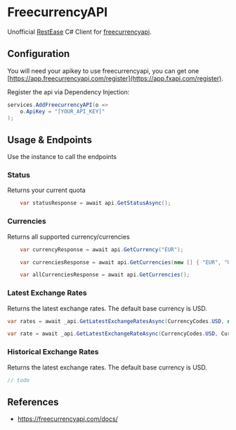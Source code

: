 # FreecurrencyAPI
Unofficial [RestEase](https://github.com/canton7/RestEase) C# Client for [freecurrencyapi](https://app.freecurrencyapi.com).

## Configuration

You will need your apikey to use freecurrencyapi, you can get one [https://app.freecurrencyapi.com/register](https://app.fxapi.com/register).

Register the api via Dependency Injection:

``` csharp
services.AddFreecurrencyAPI(o => 
    o.ApiKey = "[YOUR_API_KEY]"
);
```

## Usage & Endpoints

Use the instance to call the endpoints

### Status

Returns your current quota
``` csharp
    var statusResponse = await api.GetStatusAsync();
```

### Currencies

Returns all supported currency/currencies
``` csharp
    var currencyResponse = await api.GetCurrency("EUR");

    var currenciesResponse = await api.GetCurrencies(new [] { "EUR", "USD" });

    var allCurrenciesResponse = await api.GetCurrencies();
```

### Latest Exchange Rates

Returns the latest exchange rates. The default base currency is USD.
``` csharp
var rates = await _api.GetLatestExchangeRatesAsync(CurrencyCodes.USD, new [ CurrencyCodes.EUR, CurrencyCodes.AUD ]);

var rate = await _api.GetLatestExchangeRateAsync(CurrencyCodes.USD, CurrencyCodes.EUR);
```

### Historical Exchange Rates

Returns the latest exchange rates. The default base currency is USD.

``` csharp
// todo
```

## References
- https://freecurrencyapi.com/docs/